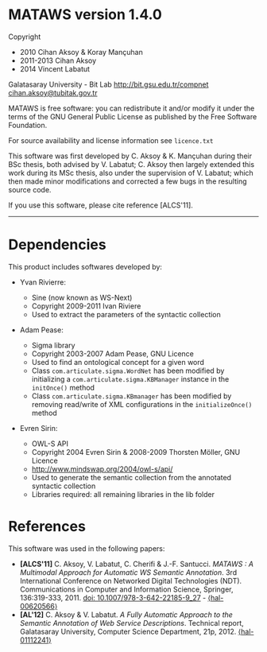 
MATAWS version 1.4.0
===============================

Copyright 
* 2010 Cihan Aksoy & Koray Mançuhan
* 2011-2013 Cihan Aksoy
* 2014 Vincent Labatut

Galatasaray University - Bit Lab
http://bit.gsu.edu.tr/compnet
cihan.aksoy@tubitak.gov.tr

MATAWS is free software: you can redistribute it and/or modify
it under the terms of the GNU General Public License as published by
the Free Software Foundation.

For source availability and license information see `licence.txt`

This software was first developed by C. Aksoy & K. Mançuhan during their BSc thesis, 
both advised by V. Labatut; C. Aksoy then largely extended this work during its MSc thesis,
also under the supervision of V. Labatut; which then made minor modifications and
corrected a few bugs in the resulting source code.

If you use this software, please cite reference [ALCS'11].

-----------------------------------------------------------------------

# Dependencies
This product includes softwares developed by:

  + Yvan Rivierre:
    + Sine (now known as WS-Next)
    + Copyright 2009-2011 Ivan Riviere 
    + Used to extract the parameters of the syntactic collection
    
  + Adam Pease:
    + Sigma library
    + Copyright 2003-2007 Adam Pease, GNU Licence
    + Used to find an ontological concept for a given word
    + Class `com.articulate.sigma.WordNet` has been modified by initializing a `com.articulate.sigma.KBManager` instance in the `initOnce()` method
    + Class `com.articulate.sigma.KBmanager` has been modified by removing read/write of XML configurations in the `initializeOnce()` method	
    
  + Evren Sirin:
    + OWL-S API
    + Copyright 2004 Evren Sirin & 2008-2009 Thorsten Möller, GNU Licence
    + http://www.mindswap.org/2004/owl-s/api/
    + Used to generate the semantic collection from the annotated syntactic collection
    + Libraries required: all remaining libraries in the lib folder


# References
This software was used in the following papers:
 * **[ALCS'11]** C. Aksoy, V. Labatut, C. Cherifi & J.-F. Santucci. *MATAWS : A Multimodal Approach for Automatic WS Semantic Annotation*. 3rd International Conference on Networked Digital Technologies (NDT). Communications in Computer and Information Science, Springer, 136:319-333, 2011. [doi: 10.1007/978-3-642-22185-9_27](https://doi.org/10.1007/978-3-642-22185-9_27) - [⟨hal-00620566⟩](https://hal.archives-ouvertes.fr/hal-00620566)
 * **[AL'12]** C. Aksoy & V. Labatut. *A Fully Automatic Approach to the Semantic Annotation of Web Service Descriptions*. Technical report, Galatasaray University, Computer Science Department, 21p, 2012. [⟨hal-01112241⟩](https://hal.archives-ouvertes.fr/hal-01112241)
